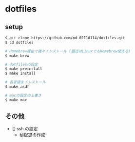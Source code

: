 # dotfiles

## setup

```sh
$ git clone https://github.com/nd-02110114/dotfiles.git
$ cd dotfiles

# Homebrew経由で諸々インストール (最近はLinuxでもHomebrew使える)
$ make brew

# dotfilesの設定
$ make preinstall
$ make install

# 各言語をインストール
$ make asdf

# macの設定の上書き
$ make mac
```

## その他

- [] ssh の設定
  - 秘密鍵の作成
